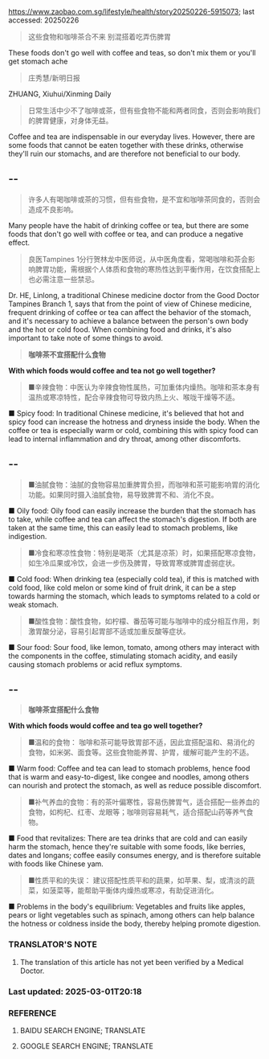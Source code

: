 https://www.zaobao.com.sg/lifestyle/health/story20250226-5915073; last accessed: 20250226

> 这些食物和咖啡茶合不来 别混搭着吃弄伤脾胃

These foods don't go well with coffee and teas, so don't mix them or you'll get stomach ache

> 庄秀慧/新明日报

ZHUANG, Xiuhui/Xinming Daily

> 日常生活中少不了咖啡或茶，但有些食物不能和两者同食，否则会影响我们的脾胃健康，对身体无益。

Coffee and tea are indispensable in our everyday lives. However, there are some foods that cannot be eaten together with these drinks, otherwise they'll ruin our stomachs, and are therefore not beneficial to our body.

## --

> 许多人有喝咖啡或茶的习惯，但有些食物，是不宜和咖啡茶同食的，否则会造成不良影响。

Many people have the habit of drinking coffee or tea, but there are some foods that don't go well with coffee or tea, and can produce a negative effect.

> 良医Tampines 1分行贺林龙中医师说，从中医角度看，常喝咖啡和茶会影响脾胃功能，需根据个人体质和食物的寒热性达到平衡作用，在饮食搭配上也必需注意一些禁忌。

Dr. HE, Linlong, a traditional Chinese medicine doctor from the Good Doctor Tampines Branch 1, says that from the point of view of Chinese medicine, frequent drinking of coffee or tea can affect the behavior of the stomach, and it's necessary to achieve a balance between the person's own body and the hot or cold food. When combining food and drinks, it's also important to take note of some things to avoid.

> <b>咖啡茶不宜搭配什么食物</b>

<b>With which foods would coffee and tea not go well together?</b>

> ■辛辣食物：中医认为辛辣食物性属热，可加重体内燥热。咖啡和茶本身有温热或寒凉特性，配合辛辣食物可导致内热上火、喉咙干燥等不适。

■ Spicy food: In traditional Chinese medicine, it's believed that hot and spicy food can increase the hotness and dryness inside the body. When the coffee or tea is especially warm or cold, combining this with spicy food can lead to internal inflammation and dry throat, among other discomforts. 

## --

> ■油腻食物：油腻的食物容易加重脾胃负担，而咖啡和茶可能影响胃的消化功能。如果同时摄入油腻食物，易导致脾胃不和、消化不良。

■ Oily food: Oily food can easily increase the burden that the stomach has to take, while coffee and tea can affect the stomach's digestion. If both are taken at the same time, this can easily lead to stomach problems, like indigestion.

> ■冷食和寒凉性食物：特别是喝茶（尤其是凉茶）时，如果搭配寒凉食物，如生冷瓜果或冷饮，会进一步伤及脾胃，导致胃寒或脾胃虚弱症状。

■ Cold food: When drinking tea (especially cold tea), if this is matched with cold food, like cold melon or some kind of fruit drink, it can be a step towards harming the stomach, which leads to symptoms related to a cold or weak stomach.

> ■酸性食物：酸性食物，如柠檬、番茄等可能与咖啡中的成分相互作用，刺激胃酸分泌，容易引起胃部不适或加重反酸等症状。

■ Sour food: Sour food, like lemon, tomato, among others may interact with the components in the coffee, stimulating stomach acidity, and easily causing stomach problems or acid reflux symptoms.

## --

> <b>咖啡茶宜搭配什么食物</b>

<b>With which foods would coffee and tea go well together?</b>

> ■温和的食物： 咖啡和茶可能导致胃部不适，因此宜搭配温和、易消化的食物，如米粥、面食等。这些食物能养胃、护胃，缓解可能产生的不适。　　

■ Warm food: Coffee and tea can lead to stomach problems, hence food that is warm and easy-to-digest, like congee and noodles, among others can nourish and protect the stomach, as well as reduce possible discomfort.

> ■补气养血的食物：有的茶叶偏寒性，容易伤脾胃气，适合搭配一些养血的食物，如枸杞、红枣、龙眼等；咖啡则容易耗气，适合搭配山药等养气食物。

■ Food that revitalizes: There are tea drinks that are cold and can easily harm the stomach, hence they're suitable with some foods, like berries, dates and longans; coffee easily consumes energy, and is therefore suitable with foods like Chinese yam.

> ■性质平和的失误： 建议搭配性质平和的蔬果，如苹果、梨，或清淡的蔬菜，如菠菜等，能帮助平衡体内燥热或寒凉，有助促进消化。

■ Problems in the body's equilibrium: Vegetables and fruits like apples, pears or light vegetables such as spinach, among others can help balance the hotness or coldness inside the body, thereby helping promote digestion.

### TRANSLATOR'S NOTE

1) The translation of this article has not yet been verified by a Medical Doctor.

### Last updated: 2025-03-01T20:18

### REFERENCE

1) BAIDU SEARCH ENGINE; TRANSLATE

2) GOOGLE SEARCH ENGINE; TRANSLATE
